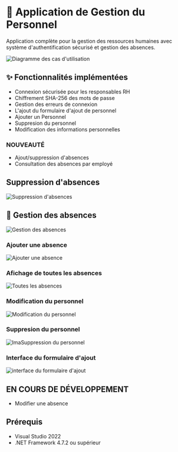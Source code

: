 # 🏢 Application de Gestion du Personnel

Application complète pour la gestion des ressources humaines avec système d'authentification sécurisé et gestion des absences.

![Diagramme des cas d'utilisation](https://github.com/user-attachments/assets/5b1b4d04-7605-48a8-8d51-2e30d1f4f88e)

## ✨ Fonctionnalités implémentées

- Connexion sécurisée pour les responsables RH
- Chiffrement SHA-256 des mots de passe
- Gestion des erreurs de connexion
- L'ajout du formulaire d'ajout de personnel
- Ajouter un Personnel
- Suppresion du personnel
- Modification des informations personnelles

### NOUVEAUTÉ

- Ajout/suppression d'absences
- Consultation des absences par employé

## Suppression d'absences

![Suppression d'absences](https://github.com/user-attachments/assets/2bfbdff4-c2eb-4579-b465-4a4b2701fb1c)

## 📅 Gestion des absences

![Gestion des absences](https://github.com/user-attachments/assets/3916dee9-dd3c-4449-a929-365ea715238b)

### Ajouter une absence

![Ajouter une absence](https://github.com/user-attachments/assets/5fd887a8-a7bc-4f65-a8cd-32f4a8077ec0)

### Afichage de toutes les absences

![Toutes les absences](https://github.com/user-attachments/assets/02d47e74-d03c-4320-bfe6-7809d2ba870e)

### Modification du personnel

![Modification du personnel](https://github.com/user-attachments/assets/be7f35a4-d8fb-44f3-baf0-12f9cdd96554)

### Suppresion du personnel

![ImaSuppression du personnel](https://github.com/user-attachments/assets/e9d669b5-9572-492e-a89c-a44ab9335a82)

### Interface du formulaire d'ajout

![interface du formulaire d'ajout](https://github.com/user-attachments/assets/b7d0974e-1c80-40c1-8497-a3a5cb4660be)

## EN COURS DE DÉVELOPPEMENT ## 

- Modifier une absence

## Prérequis

- Visual Studio 2022  
- .NET Framework 4.7.2 ou supérieur  

